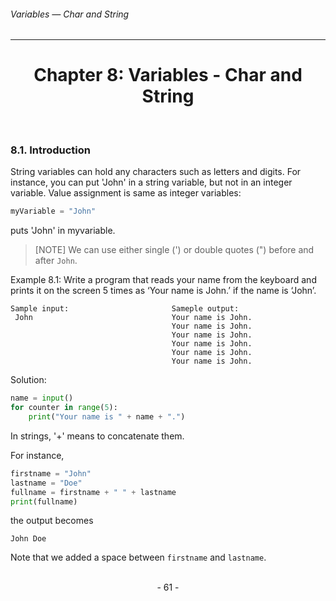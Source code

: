 ###### Variables — Char and String
---
# <center>Chapter 8: Variables - Char and String</center>
  
### 8.1. Introduction

String variables can hold any characters such as letters and digits. For instance, you can put 'John' in a string variable, but not in an integer variable. Value assignment is same as integer variables:

```python
myVariable = "John"
```

puts 'John' in myvariable.

> [NOTE]
> We can use either single (') or double quotes (") before and after ``John``.

Example 8.1: Write a program that reads your name from the keyboard and prints it on the screen 5 times as ‘Your name is John.’ if the name is ‘John’.

```
Sample input:                       Sameple output: 
 John                               Your name is John.
                                    Your name is John.
                                    Your name is John.
                                    Your name is John.
                                    Your name is John.
                                    Your name is John.
```

Solution: 

```python
name = input()
for counter in range(5):
    print("Your name is " + name + ".")
```

In strings, '+' means to concatenate them.

For instance,

```python
firstname = "John"
lastname = "Doe"
fullname = firstname + " " + lastname
print(fullname)
```

the output becomes

```
John Doe
```

Note that we added a space between ``firstname`` and ``lastname``.

<br>

<center> - 61 - </center>
